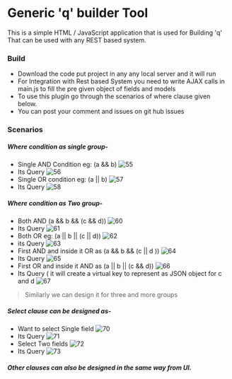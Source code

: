 Generic 'q' builder Tool
========================

This is a simple HTML / JavaScript application that is used for Building 'q' That can be used with
any REST based system.

### Build

- Download the code put project in any any local server and it will run
- For Integration with Rest based System you need to write AJAX calls in main.js to fill the pre given object of fields and models
- To use this plugin go through the scenarios of where clause given below.
-  You can post your comment and issues  on git hub issues

### Scenarios
##### Where condition as single group-
- Single AND Condition eg:  (a && b)
![55](https://f.cloud.github.com/assets/4989804/2350116/8cfb1ab6-a56c-11e3-96ef-f278a40cc352.png)
- Its Query
![56](https://f.cloud.github.com/assets/4989804/2350126/a12f1212-a56c-11e3-8644-04a5a65b5037.png)
- Single OR condition eg: (a || b)
![57](https://f.cloud.github.com/assets/4989804/2350131/aeedf558-a56c-11e3-829b-c4442b7a779d.png)
- Its Query
![58](https://f.cloud.github.com/assets/4989804/2350133/c0c97784-a56c-11e3-9bb4-94031c285c3c.png)

##### Where condition as Two  group-
- Both AND  (a && b && (c && d))
![60](https://f.cloud.github.com/assets/4989804/2350203/7f2ae85c-a56d-11e3-970f-edb924e101c5.png)
- Its Query
![61](https://f.cloud.github.com/assets/4989804/2350208/890b2be8-a56d-11e3-843e-c9390f95b83f.png)
- Both OR eg: (a || b || (c || d))
![62](https://f.cloud.github.com/assets/4989804/2350213/932eefd8-a56d-11e3-9bb8-63e5ff797386.png)
- its Query
![63](https://f.cloud.github.com/assets/4989804/2350217/9ca6d652-a56d-11e3-8625-7247fa986e66.png)
- First AND and inside it OR as (a && b && (c || d ))
![64](https://f.cloud.github.com/assets/4989804/2350260/39ddbf1c-a56e-11e3-82cc-91a5cdff46ec.png)
- Its Query
![65](https://f.cloud.github.com/assets/4989804/2350264/45d2c484-a56e-11e3-918a-58c6c706c36d.png)
- First  OR and inside it AND  as (a || b || (c && d))
![66](https://f.cloud.github.com/assets/4989804/2350287/9402b6be-a56e-11e3-891c-e2445dc37715.png)
- Its Query ( it will create a virtual key to represent as JSON object for c and d
![67](https://f.cloud.github.com/assets/4989804/2350292/9e5553ec-a56e-11e3-90b5-4d696abdc2c7.png)

> Similarly we can design it for three and more groups

##### Select clause can be designed as-
- Want to select Single field
![70](https://f.cloud.github.com/assets/4989804/2350403/24b92b2e-a570-11e3-9539-8c3639180c72.png)
- Its Query 
![71](https://f.cloud.github.com/assets/4989804/2350406/2f6462a0-a570-11e3-95c0-807b32aed39f.png)
- Select Two fields
![72](https://f.cloud.github.com/assets/4989804/2350412/3a61a960-a570-11e3-86a4-0f2cdc51cb9c.png)
- Its Query
![73](https://f.cloud.github.com/assets/4989804/2350419/40dc29a0-a570-11e3-8c64-cdd8e7d50a1a.png)

##### Other clauses can also be designed in the same way from UI.
